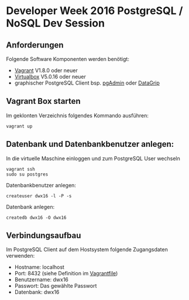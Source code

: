 # Developer Week 2016 PostgreSQL / NoSQL Dev Session

## Anforderungen

Folgende Software Komponenten werden benötigt:
- [Vagrant](https://www.vagrantup.com/downloads.html) V1.8.0 oder neuer
- [Virtualbox](https://www.virtualbox.org/wiki/Downloads) V5.0.16 oder neuer
- graphischer PostgreSQL Client bsp. [pgAdmin](http://www.pgadmin.org/download/) oder [DataGrip](https://www.jetbrains.com/datagrip/)

## Vagrant Box starten

Im geklonten Verzeichnis folgendes Kommando ausführen:

```
vagrant up
```

## Datenbank und Datenbankbenutzer anlegen:

In die virtuelle Maschine einloggen und zum PostgreSQL User wechseln
```
vagrant ssh
sudo su postgres
```

Datenbankbenutzer anlegen:
```
createuser dwx16 -l -P -s
```

Datenbank anlegen:
```
createdb dwx16 -O dwx16
```

## Verbindungsaufbau

Im PostgreSQL Client auf dem Hostsystem folgende Zugangsdaten verwenden:
- Hostname: localhost
- Port: 8432 (siehe Definition im [Vagrantfile](https://github.com/bitExpert/psql-nosql-workshop-dwx16/blob/master/Vagrantfile#L54))
- Benutzername: dwx16
- Passwort: Das gewählte Passwort
- Datenbank: dwx16
